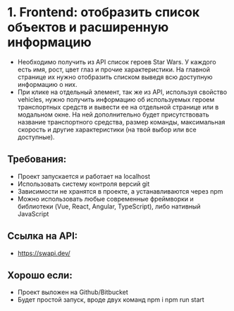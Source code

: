 # 1. Frontend: отобразить список объектов и расширенную информацию
- Необходимо получить из API список героев Star Wars. У каждого есть имя, рост, цвет глаз и прочие характеристики. На главной странице их нужно отобразить списком выведя всю доступную информацию о них.
- При клике на отдельный элемент, так же из API, используя свойство vehicles, нужно получить информацию об используемых героем транспортных средств и вывести ее на отдельной странице или в модальном окне. На ней дополнительно будет присутствовать название транспортного средства, размер команды, максимальная скорость и другие характеристики (на твой выбор или все доступные).
## Требования:
- Проект запускается и работает на localhost
- Использовать систему контроля версий git
- Зависимости не хранятся в проекте, а устанавливаются через npm
- Можно использовать любые современные фреймворки и библиотеки (Vue, React, Angular, TypeScript), либо нативный JavaScript
## Ссылка на API:
- https://swapi.dev/ 
## Хорошо если:
- Проект выложен на Github/Bitbucket
- Будет простой запуск, вроде двух команд npm i npm run start
